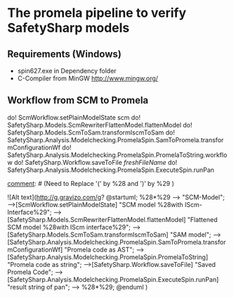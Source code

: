 # The promela pipeline to verify SafetySharp models

## Requirements (Windows)

* spin627.exe in Dependency folder
* C-Compiler from MinGW http://www.mingw.org/

## Workflow from SCM to Promela




do! ScmWorkflow.setPlainModelState scm
do! SafetySharp.Models.ScmRewriterFlattenModel.flattenModel
do! SafetySharp.Models.ScmToSam.transformIscmToSam
do! SafetySharp.Analysis.Modelchecking.PromelaSpin.SamToPromela.transformConfigurationWf
do! SafetySharp.Analysis.Modelchecking.PromelaSpin.PromelaToString.workflow
do! SafetySharp.Workflow.saveToFile *freshFileName*
do! SafetySharp.Analysis.Modelchecking.PromelaSpin.ExecuteSpin.runPan



[comment]: # (Encoded in UMLGraph from http://plantuml.sourceforge.net/activity.html)
[comment]: # (Need to include ; in each new line:)
[comment]: # (Need to Replace '(' by %28 and  ')' by %29 )

![Alt text](http://g.gravizo.com/g?
@startuml;
%28*%29 --> "SCM-Model";
-->[ScmWorkflow.setPlainModelState] "SCM model %28with IScm-Interface%29";
-->[SafetySharp.Models.ScmRewriterFlattenModel.flattenModel] "Flattened SCM model %28with IScm interface%29";
-->[SafetySharp.Models.ScmToSam.transformIscmToSam] "SAM model";
-->[SafetySharp.Analysis.Modelchecking.PromelaSpin.SamToPromela.transformConfigurationWf] "Promela code as AST";
-->[SafetySharp.Analysis.Modelchecking.PromelaSpin.PromelaToString] "Promela code as string";
-->[SafetySharp.Workflow.saveToFile] "Saved Promela Code";
-->[SafetySharp.Analysis.Modelchecking.PromelaSpin.ExecuteSpin.runPan] "result string of pan";
--> %28*%29;
@enduml
)
